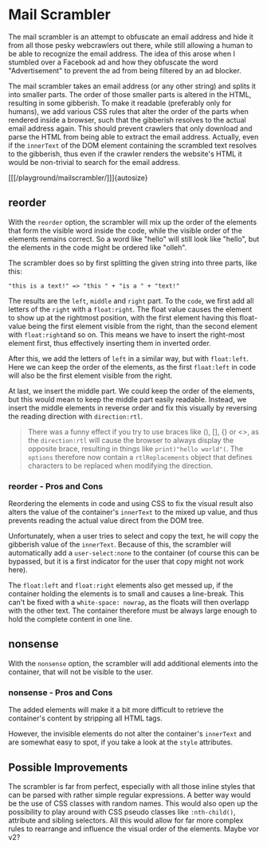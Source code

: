 # Mail Scrambler
The mail scrambler is an attempt to obfuscate an email address and hide it from all those
pesky webcrawlers out there, while still allowing a human to be able to recognize the
email address. The idea of this arose when I stumbled over a Facebook ad and how they
obfuscate the word "Advertisement" to prevent the ad from being filtered by an ad blocker.

The mail scrambler takes an email address (or any other string) and splits it into smaller
parts. The order of those smaller parts is altered in the HTML, resulting in some gibberish.
To make it readable (preferably only for humans), we add various CSS rules that alter the
order of the parts when rendered inside a browser, such that the gibberish resolves to
the actual email address again. This should prevent crawlers that only download and parse
the HTML from being able to extract the email address. Actually, even if the `innerText` of
the DOM element containing the scrambled text resolves to the gibberish, thus even if the
crawler renders the website's HTML it would be non-trivial to search for the email address.

[[[/playground/mailscrambler/]]]{autosize}

## reorder
With the `reorder` option, the scrambler will mix up the order of the elements that
form the visible word inside the code, while the visible order of the elements remains
correct. So a word like "hello" will still look like "hello", but the elements in the
code might be ordered like "olleh".

The scrambler does so by first splitting the given string into three parts, like this:
```
"this is a text!" => "this " + "is a " + "text!"
```
The results are the `left`, `middle` and `right` part. To the `code`, we first add all
letters of the `right` with a `float:right`. The float value causes the element to show
up at the rightmost position, with the first element having this float-value being the
first element visible from the right, than the second element with `float:right`and so on.
This means we have to insert the right-most element first, thus effectively inserting them
in inverted order.

After this, we add the letters of `left` in a similar way, but with `float:left`. Here we
can keep the order of the elements, as the first `float:left` in code will also be the
first element visible from the right.

At last, we insert the middle part. We could keep the order of the elements, but this would
mean to keep the middle part easily readable. Instead, we insert the middle elements in 
reverse order and fix this visually by reversing the reading direction with `direction:rtl`.

> There was a funny effect if you try to use braces like (), [], {} or <>, as the `direction:rtl`
> will cause the browser to always display the opposite brace, resulting in things like
> `print)"hello world"(`. The `options` therefore now contain a `rtlReplacements` object that
> defines characters to be replaced when modifying the direction.

### reorder - Pros and Cons
Reordering the elements in code and using CSS to fix the visual result also alters the value
of the container's `innerText` to the mixed up value, and thus prevents reading the actual
value direct from the DOM tree.

Unfortunately, when a user tries to select and copy the text, he will copy the gibberish value
of the `innerText`. Because of this, the scrambler will automatically add a `user-select:none`
to the container (of course this can be bypassed, but it is a first indicator for the user that
copy might not work here).

The `float:left` and `float:right` elements also get messed up, if the container holding the
elements is to small and causes a line-break. This can't be fixed with a `white-space: nowrap`,
as the floats will then overlapp with the other text. The container therefore must be always
large enough to hold the complete content in one line.

## nonsense
With the `nonsense` option, the scrambler will add additional elements into the container, that
will not be visible to the user.

### nonsense - Pros and Cons
The added elements will make it a bit more difficult to retrieve the container's content by
stripping all HTML tags.

However, the invisible elements do not alter the container's `innerText` and are somewhat easy
to spot, if you take a look at the `style` attributes.

## Possible Improvements
The scrambler is far from perfect, especially with all those inline styles that can be parsed
with rather simple regular expressions. A better way would be the use of CSS classes with random
names. This would also open up the possibility to play around with CSS pseudo classes like 
`:nth-child()`, attribute and sibling selectors. All this would allow for far more complex rules
to rearrange and influence the visual order of the elements. Maybe vor v2?